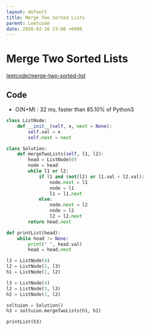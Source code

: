 ```yaml
---
layout: default
title: Merge Two Sorted Lists
parent: Leetcode
date: 2020-02-16 23:00 +0900
---
```


# Merge Two Sorted Lists

[leetcode/merge-two-sorted-list](https://www.leetcode.com/problems/merge-two-sorted-list/)

## Code

- O(N+M) : 32 ms, faster than 85.10% of Python3

```python
class ListNode:
    def __init__(self, x, next = None):
        self.val = x
        self.next = next

class Solution:
    def mergeTwoLists(self, l1, l2):
        head = ListNode(0)
        node = head
        while l1 or l2:
            if l1 and (not(l2) or l1.val < l2.val):
                node.next = l1
                node = l1
                l1 = l1.next
            else:
                node.next = l2
                node = l2
                l2 = l2.next
        return head.next

def printList(head):
    while head != None:
        print(" ", head.val)
        head = head.next

l3 = ListNode(4)
l2 = ListNode(2, l3)
h1 = ListNode(1, l2)

l3 = ListNode(4)
l2 = ListNode(3, l3)
h2 = ListNode(1, l2)

soltuion = Solution()
h3 = soltuion.mergeTwoLists(h1, h2)

printList(h3)
```
